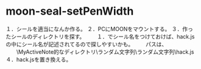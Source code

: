 moon-seal-setPenWidth
=====================
１．シールを適当になんか作る。
２．PCにMOONをマウントする。
３．作ったシールのディレクトリを探す。
　　１．でシール名をつけておけば、hack.jsの中にシール名が記述されてるので探しやすいかも。
　　パスは、
　　\\MyActiveNote的なディレクトリ\ランダム文字列\ランダム文字列\hack.js
４．hack.jsを置き換える。
